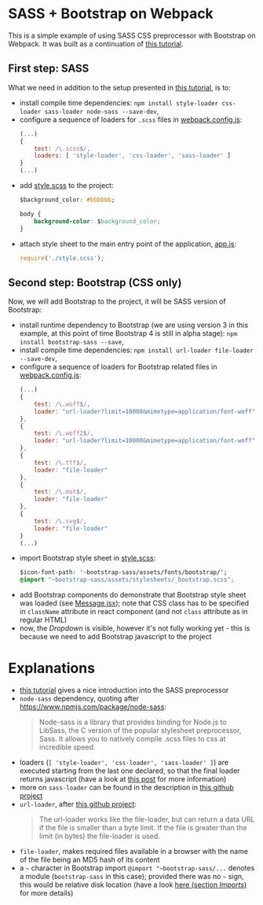 # SASS + Bootstrap on Webpack

This is a simple example of using SASS CSS preprocessor with Bootstrap on Webpack. It was built as a continuation of [this tutorial](https://github.com/bkaminnski/react/tree/master/01-from-0-to-react-in-15-minutes).

## First step: SASS

What we need in addition to the setup presented in [this tutorial](https://github.com/bkaminnski/react/tree/master/01-from-0-to-react-in-15-minutes), is to:

- install compile time dependencies: `npm install style-loader css-loader sass-loader node-sass --save-dev`,
- configure a sequence of loaders for `.scss` files in [webpack.config.js](https://github.com/bkaminnski/react/blob/master/06-sass-bootstrap-webpack/webpack.config.js): 
    ```javascript
    (...)
    {
        test: /\.scss$/,
        loaders: [ 'style-loader', 'css-loader', 'sass-loader' ]
    }
    (...)
    ```
- add [style.scss](https://github.com/bkaminnski/react/blob/master/06-sass-bootstrap-webpack/style.scss) to the project:
    ```css
    $background_color: #bbbbbb;

    body {
        background-color: $background_color;
    }
    ```
- attach style sheet to the main entry point of the application, [app.js](https://github.com/bkaminnski/react/blob/master/06-sass-bootstrap-webpack/app.js):
    ```javascript
    require('./style.scss');
    ```

## Second step: Bootstrap (CSS only)

Now, we will add Bootstrap to the project, it will be SASS version of Bootstrap:

- install runtime dependency to Bootstrap (we are using version 3 in this example, at this point of time Bootstrap 4 is still in alpha stage): `npm install bootstrap-sass --save`,
- install compile time dependencies: `npm install url-loader file-loader --save-dev`,
- configure a sequence of loaders for Bootstrap related files in [webpack.config.js](https://github.com/bkaminnski/react/blob/master/06-sass-bootstrap-webpack/webpack.config.js): 
    ```javascript
    (...)
    {
        test: /\.woff$/,
        loader: "url-loader?limit=10000&mimetype=application/font-woff"
    },
    {
        test: /\.woff2$/,
        loader: "url-loader?limit=10000&mimetype=application/font-woff"
    },
    {
        test: /\.ttf$/,
        loader: "file-loader"
    },
    {
        test: /\.eot$/,
        loader: "file-loader"
    },
    {
        test: /\.svg$/,
        loader: "file-loader"
    }
    (...)
    ```
- import Bootstrap style sheet in [style.scss](https://github.com/bkaminnski/react/blob/master/06-sass-bootstrap-webpack/style.scss):
    ```css
    $icon-font-path: '~bootstrap-sass/assets/fonts/bootstrap/';
    @import "~bootstrap-sass/assets/stylesheets/_bootstrap.scss";
    ```
- add Bootstrap components do demonstrate that Bootstrap style sheet was loaded (see [Message.jsx](https://github.com/bkaminnski/react/blob/master/06-sass-bootstrap-webpack/Message.jsx)); note that CSS class has to be specified in `className` attribute in react component (and not `class` attribute as in regular HTML)
- now, the *Dropdown* is visible, however it's not fully working yet - this is because we need to add Bootstrap javascript to the project

# Explanations

- [this tutorial](https://scotch.io/tutorials/getting-started-with-sass) gives a nice introduction into the SASS preprocessor
- `node-sass` dependency, quoting after https://www.npmjs.com/package/node-sass:
    > Node-sass is a library that provides binding for Node.js to LibSass, the C version of the popular stylesheet preprocessor, Sass. It allows you to natively compile .scss files to css at incredible speed.
- loaders (`[ 'style-loader', 'css-loader', 'sass-loader' ]`) are executed starting from the last one declared, so that the final loader returns javascript (have a look at [this post](https://medium.com/@ericclemmons/3-ways-to-define-webpack-loaders-f2017c57dd21) for more information)
- more on `sass-loader` can be found in the description in [this github project](https://github.com/webpack-contrib/sass-loader)
- `url-loader`, after [this github project](https://github.com/webpack-contrib/url-loader):
    > The url-loader works like the file-loader, but can return a data URL if the file is smaller than a byte limit.
    > If the file is greater than the limit (in bytes) the file-loader is used.
- `file-loader`, makes required files available in a browser with the name of the file being an MD5 hash of its content
- a `~` character in Bootstrap import `@import "~bootstrap-sass/...` denotes a module (`bootstrap-sass` in this case); provided there was no `~` sign, this would be relative disk location (have a look [here (section *Imports*)](https://github.com/webpack-contrib/sass-loader) for more details)

